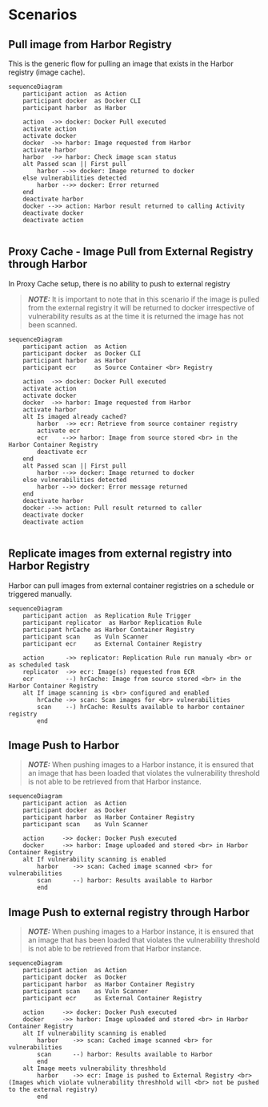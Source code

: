 # Scenarios

## Pull image from Harbor Registry

This is the generic flow for pulling an image that exists in the Harbor registry (image cache).

```mermaid
sequenceDiagram
    participant action  as Action 
    participant docker  as Docker CLI
    participant harbor  as Harbor
    
    action  ->> docker: Docker Pull executed
    activate action
    activate docker
    docker  ->> harbor: Image requested from Harbor
    activate harbor
    harbor  ->> harbor: Check image scan status
    alt Passed scan || First pull
        harbor -->> docker: Image returned to docker
    else vulnerabilities detected
        harbor -->> docker: Error returned
    end
    deactivate harbor
    docker -->> action: Harbor result returned to calling Activity
    deactivate docker
    deactivate action
    
```

## Proxy Cache - Image Pull from External Registry through Harbor

In Proxy Cache setup, there is no ability to push to external registry
> **_NOTE:_**  It is important to note that in this scenario if the image is pulled from the external registry it will be returned to docker irrespective of vulnerability results as at the time it is returned the image has not been scanned.

```mermaid
sequenceDiagram
    participant action  as Action 
    participant docker  as Docker CLI
    participant harbor  as Harbor
    participant ecr     as Source Container <br> Registry

    action  ->> docker: Docker Pull executed
    activate action
    activate docker
    docker  ->> harbor: Image requested from Harbor
    activate harbor
    alt Is imaged already cached?
        harbor  ->> ecr: Retrieve from source container registry
        activate ecr
        ecr    -->> harbor: Image from source stored <br> in the Harbor Container Registry
        deactivate ecr
    end
    alt Passed scan || First pull
        harbor -->> docker: Image returned to docker
    else vulnerabilities detected
        harbor -->> docker: Error message returned
    end
    deactivate harbor
    docker -->> action: Pull result returned to caller
    deactivate docker
    deactivate action
    
```

## Replicate images from external registry into Harbor Registry

Harbor can pull images from external container registries on a schedule or triggered manually.

```mermaid
sequenceDiagram
    participant action  as Replication Rule Trigger
    participant replicator  as Harbor Replication Rule
    participant hrCache as Harbor Container Registry
    participant scan    as Vuln Scanner
    participant ecr     as External Container Registry
    
    action      ->> replicator: Replication Rule run manualy <br> or as scheduled task
    replicator  ->> ecr: Image(s) requested from ECR
    ecr         --) hrCache: Image from source stored <br> in the Harbor Container Registry
    alt If image scanning is <br> configured and enabled
        hrCache ->> scan: Scan images for <br> vulnerabilities
        scan    --) hrCache: Results available to harbor container registry
        end
```

## Image Push to Harbor

> **_NOTE:_** When pushing images to a Harbor instance, it is ensured that an image that has been loaded that violates the vulnerability threshold is not able to be retrieved from that Harbor instance.

```mermaid
sequenceDiagram
    participant action  as Action 
    participant docker  as Docker
    participant harbor  as Harbor Container Registry
    participant scan    as Vuln Scanner

    action     ->> docker: Docker Push executed
    docker     ->> harbor: Image uploaded and stored <br> in Harbor Container Registry
    alt If vulnerability scanning is enabled
        harbor    ->> scan: Cached image scanned <br> for vulnerabilities
        scan      --) harbor: Results available to Harbor
        end
```

## Image Push to external registry through Harbor

> **_NOTE:_** When pushing images to a Harbor instance, it is ensured that an image that has been loaded that violates the vulnerability threshold is not able to be retrieved from that Harbor instance.

```mermaid
sequenceDiagram
    participant action  as Action 
    participant docker  as Docker
    participant harbor  as Harbor Container Registry
    participant scan    as Vuln Scanner
    participant ecr     as External Container Registry

    action     ->> docker: Docker Push executed
    docker     ->> harbor: Image uploaded and stored <br> in Harbor Container Registry
    alt If vulnerability scanning is enabled
        harbor    ->> scan: Cached image scanned <br> for vulnerabilities
        scan      --) harbor: Results available to Harbor
        end
    alt Image meets vulnerability threshhold 
        harbor    ->> ecr: Image is pushed to External Registry <br> (Images which violate vulnerability threshhold will <br> not be pushed to the external registry)
        end
```
